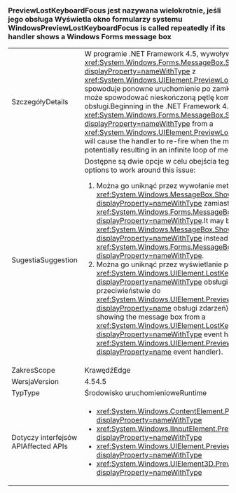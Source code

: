 ### <a name="previewlostkeyboardfocus-is-called-repeatedly-if-its-handler-shows-a-windows-forms-message-box"></a><span data-ttu-id="2e64d-101">PreviewLostKeyboardFocus jest nazywana wielokrotnie, jeśli jego obsługa Wyświetla okno formularzy systemu Windows</span><span class="sxs-lookup"><span data-stu-id="2e64d-101">PreviewLostKeyboardFocus is called repeatedly if its handler shows a Windows Forms message box</span></span>

|   |   |
|---|---|
|<span data-ttu-id="2e64d-102">Szczegóły</span><span class="sxs-lookup"><span data-stu-id="2e64d-102">Details</span></span>|<span data-ttu-id="2e64d-103">W programie .NET Framework 4.5, wywoływania <xref:System.Windows.Forms.MessageBox.Show%2A?displayProperty=nameWithType> z <xref:System.Windows.UIElement.PreviewLostKeyboardFocus> obsługi spowoduje ponowne uruchomienie po zamknięciu okna komunikatu może spowodować nieskończoną pętlę komunikatów programu obsługi.</span><span class="sxs-lookup"><span data-stu-id="2e64d-103">Beginning in the .NET Framework 4.5, calling <xref:System.Windows.Forms.MessageBox.Show%2A?displayProperty=nameWithType> from a <xref:System.Windows.UIElement.PreviewLostKeyboardFocus> handler will cause the handler to re-fire when the message box is closed, potentially resulting in an infinite loop of message boxes.</span></span>|
|<span data-ttu-id="2e64d-104">Sugestia</span><span class="sxs-lookup"><span data-stu-id="2e64d-104">Suggestion</span></span>|<span data-ttu-id="2e64d-105">Dostępne są dwie opcje w celu obejścia tego problemu:</span><span class="sxs-lookup"><span data-stu-id="2e64d-105">There are two options to work around this issue:</span></span><ol><li><span data-ttu-id="2e64d-106">Można go uniknąć przez wywołanie metody <xref:System.Windows.MessageBox.Show%2A?displayProperty=nameWithType> zamiast <xref:System.Windows.Forms.MessageBox.Show%2A?displayProperty=nameWithType>.</span><span class="sxs-lookup"><span data-stu-id="2e64d-106">It may be avoided by calling <xref:System.Windows.MessageBox.Show%2A?displayProperty=nameWithType> instead of <xref:System.Windows.Forms.MessageBox.Show%2A?displayProperty=nameWithType>.</span></span></li><li><span data-ttu-id="2e64d-107">Można go uniknąć przez wyświetlanie pola komunikatu z <xref:System.Windows.UIElement.LostKeyboardFocus?displayProperty=nameWithType> obsługi zdarzeń (w przeciwieństwie do <xref:System.Windows.UIElement.PreviewLostKeyboardFocus?displayProperty=name> obsługi zdarzeń).</span><span class="sxs-lookup"><span data-stu-id="2e64d-107">It may be avoided by showing the message box from a <xref:System.Windows.UIElement.LostKeyboardFocus?displayProperty=nameWithType> event handler (as opposed to a <xref:System.Windows.UIElement.PreviewLostKeyboardFocus?displayProperty=name> event handler).</span></span></li></ol>|
|<span data-ttu-id="2e64d-108">Zakres</span><span class="sxs-lookup"><span data-stu-id="2e64d-108">Scope</span></span>|<span data-ttu-id="2e64d-109">Krawędź</span><span class="sxs-lookup"><span data-stu-id="2e64d-109">Edge</span></span>|
|<span data-ttu-id="2e64d-110">Wersja</span><span class="sxs-lookup"><span data-stu-id="2e64d-110">Version</span></span>|<span data-ttu-id="2e64d-111">4.5</span><span class="sxs-lookup"><span data-stu-id="2e64d-111">4.5</span></span>|
|<span data-ttu-id="2e64d-112">Typ</span><span class="sxs-lookup"><span data-stu-id="2e64d-112">Type</span></span>|<span data-ttu-id="2e64d-113">Środowisko uruchomieniowe</span><span class="sxs-lookup"><span data-stu-id="2e64d-113">Runtime</span></span>|
|<span data-ttu-id="2e64d-114">Dotyczy interfejsów API</span><span class="sxs-lookup"><span data-stu-id="2e64d-114">Affected APIs</span></span>|<ul><li><xref:System.Windows.ContentElement.PreviewLostKeyboardFocus?displayProperty=nameWithType></li><li><xref:System.Windows.IInputElement.PreviewLostKeyboardFocus?displayProperty=nameWithType></li><li><xref:System.Windows.UIElement.PreviewLostKeyboardFocus?displayProperty=nameWithType></li><li><xref:System.Windows.UIElement3D.PreviewLostKeyboardFocus?displayProperty=nameWithType></li></ul>|

